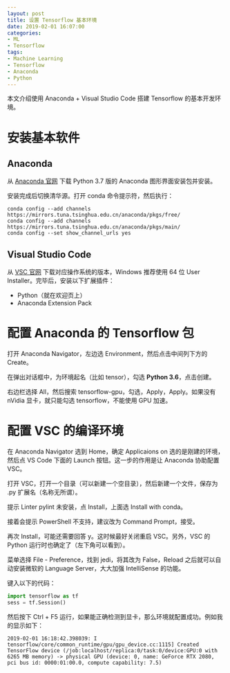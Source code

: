 ```yaml
---
layout: post
title: 设置 Tensorflow 基本环境
date: 2019-02-01 16:07:00
categories: 
- ML
- Tensorflow
tags:
- Machine Learning
- Tensorflow
- Anaconda
- Python
---
```

本文介绍使用 Anaconda + Visual Studio Code 搭建 Tensorflow 的基本开发环境。

<!-- more -->

# 安装基本软件

## Anaconda

从 [Anaconda 官网](https://www.anaconda.com/download/) 下载 Python 3.7 版的 Anaconda 图形界面安装包并安装。

安装完成后切换清华源。打开 conda 命令提示符，然后执行：

```shell
conda config --add channels https://mirrors.tuna.tsinghua.edu.cn/anaconda/pkgs/free/
conda config --add channels https://mirrors.tuna.tsinghua.edu.cn/anaconda/pkgs/main/
conda config --set show_channel_urls yes
```

## Visual Studio Code

从 [VSC 官网](https://code.visualstudio.com/Download) 下载对应操作系统的版本，Windows 推荐使用 64 位 User Installer。完毕后，安装以下扩展插件：

* Python（就在欢迎页上）
* Anaconda Extension Pack

# 配置 Anaconda 的 Tensorflow 包

打开 Anaconda Navigator，左边选 Environment，然后点击中间列下方的 Create。

在弹出对话框中，为环境起名（比如 tensor），勾选 **Python 3.6**，点击创建。

右边栏选择 All，然后搜索 tensorflow-gpu，勾选，Apply，Apply。如果没有 nVidia 显卡，就只能勾选 tensorflow，不能使用 GPU 加速。

# 配置 VSC 的编译环境

在 Anaconda Navigator 选到 Home，确定 Applicaions on 选的是刚建的环境，然后点 VS Code 下面的 Launch 按钮。这一步的作用是让 Anaconda 协助配置 VSC。

打开 VSC，打开一个目录（可以新建一个空目录），然后新建一个文件，保存为 .py 扩展名（名称无所谓）。

提示 Linter pylint 未安装，点 Install，上面选 Install with conda。

接着会提示 PowerShell 不支持，建议改为 Command Prompt，接受。

再次 Install，可能还需要回答 y。这时候最好关闭重启 VSC。另外，VSC 的 Python 运行时也确定了（左下角可以看到）。

菜单选择 File - Preference，找到 jedi，将其改为 False，Reload 之后就可以自动安装微软的 Language Server，大大加强 IntelliSense 的功能。

键入以下的代码：

```python
import tensorflow as tf
sess = tf.Session()
```

然后按下 Ctrl + F5 运行，如果能正确检测到显卡，那么环境就配置成功。例如我的显示如下：

    2019-02-01 16:18:42.398039: I tensorflow/core/common_runtime/gpu/gpu_device.cc:1115] Created TensorFlow device (/job:localhost/replica:0/task:0/device:GPU:0 with 6265 MB memory) -> physical GPU (device: 0, name: GeForce RTX 2080, pci bus id: 0000:01:00.0, compute capability: 7.5)
